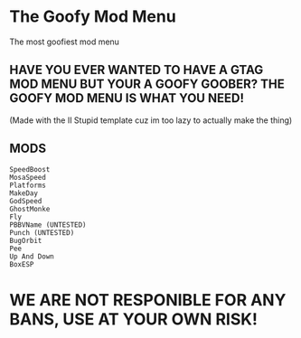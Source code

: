 # The Goofy Mod Menu
The most goofiest mod menu

## HAVE YOU EVER WANTED TO HAVE A GTAG MOD MENU BUT YOUR A GOOFY GOOBER? THE GOOFY MOD MENU IS WHAT YOU NEED!

(Made with the II Stupid template cuz im too lazy to actually make the thing)

## MODS

	SpeedBoost
	MosaSpeed
	Platforms
	MakeDay
	GodSpeed
	GhostMonke
	Fly
	PBBVName (UNTESTED)
	Punch (UNTESTED)
	BugOrbit
	Pee
	Up And Down
	BoxESP

# WE ARE NOT RESPONIBLE FOR ANY BANS, USE AT YOUR OWN RISK!
